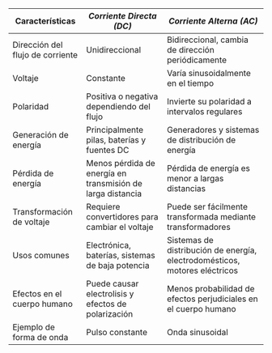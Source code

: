 | Características                 | *Corriente Directa (DC)*                         | *Corriente Alterna (AC)*                         |
|----------------------------------|---------------------------------------------------|---------------------------------------------------|
| Dirección del flujo de corriente | Unidireccional                                     | Bidireccional, cambia de dirección periódicamente  |
| Voltaje                          | Constante                                         | Varía sinusoidalmente en el tiempo                |
| Polaridad                        | Positiva o negativa dependiendo del flujo         | Invierte su polaridad a intervalos regulares      |
| Generación de energía            | Principalmente pilas, baterías y fuentes DC       | Generadores y sistemas de distribución de energía |
| Pérdida de energía               | Menos pérdida de energía en transmisión de larga distancia | Pérdida de energía es menor a largas distancias  |
| Transformación de voltaje        | Requiere convertidores para cambiar el voltaje    | Puede ser fácilmente transformada mediante transformadores |
| Usos comunes                     | Electrónica, baterías, sistemas de baja potencia  | Sistemas de distribución de energía, electrodomésticos, motores eléctricos |
| Efectos en el cuerpo humano      | Puede causar electrolisis y efectos de polarización | Menos probabilidad de efectos perjudiciales en el cuerpo humano |
| Ejemplo de forma de onda         | Pulso constante                                   | Onda sinusoidal   
